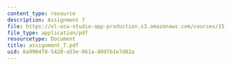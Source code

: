 ```yaml
---
content_type: resource
description: Assignment 7
file: https://ol-ocw-studio-app-production.s3.amazonaws.com/courses/15-822-strategic-marketing-measurement-fall-2002/8a9904f05420a53e061a80d7b1e7d82a_assignment_7.pdf
file_type: application/pdf
resourcetype: Document
title: assignment_7.pdf
uid: 8a9904f0-5420-a53e-061a-80d7b1e7d82a
---
```

